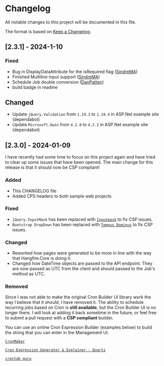﻿# Changelog

All notable changes to this project will be documented in this file.

The format is based on [Keep a Changelog](https://keepachangelog.com/en/1.0.0/).

## [2.3.1] - 2024-1-10

### Fixed
- Bug in DisplayDataAttribute for the isRequired flag ([SindreMA](https://github.com/SindreMA))
- Finished Multiline input support ([SindreMA](https://github.com/SindreMA))
- Schedule Job double conversion ([DanPatten](https://github.com/DanPatten))
- build badge in readme


## Changed
- Update `jQuery.Validation` from `1.19.3` to `1.19.4` in ASP.Net example site (dependabot)
- Update `Microsoft.Owin` from `4.2.0` to `4.2.2` in ASP.Net example site (dependabot)

## [2.3.0] - 2024-01-09

I have recently had some time to focus on this project again and have tried to clear up some issues
that have been opened.  The main change for this release is that it should now be CSP compliant!

### Added
- This CHANGELOG file
- Added CPS headers to both sample web projects

### Fixed
- `jQuery.InputMask` has been replaced with [`Inputmask`](https://github.com/RobinHerbots/Inputmask) to fix CSP issues.
- `Bootstrap DropDown` has been replaced with [`Tempus Dominus`](https://github.com/Eonasdan/tempus-dominus) to fix CSP issues.

### Changed
- Reworked how pages were generated to be more in line with the way that Hangfire.Core is doing it.
- Changed how DateTime objects are passed to the API endpoint. They are now passed as UTC from the client and should passed to the Job's method as UTC.

### Removed
Since I was not able to make the original Cron Builder UI library work the way I believe that it should, I have removed it.
The ability to schedule recurring jobs based on Cron is __still available__, but the Cron Builder UI is no longer there.
I will look at adding it back sometime in the future, or feel free to submit a pull request with a __CSP compliant__ builder.

You can use an online Cron Expression Builder (examples below) to build the string that you can enter in the Management UI.

[`CronMaker`](http://www.cronmaker.com/)

[`Cron Expression Generator & Explainer - Quartz`](https://www.freeformatter.com/cron-expression-generator-quartz.html)

[`crontab guru`](https://crontab.guru/)